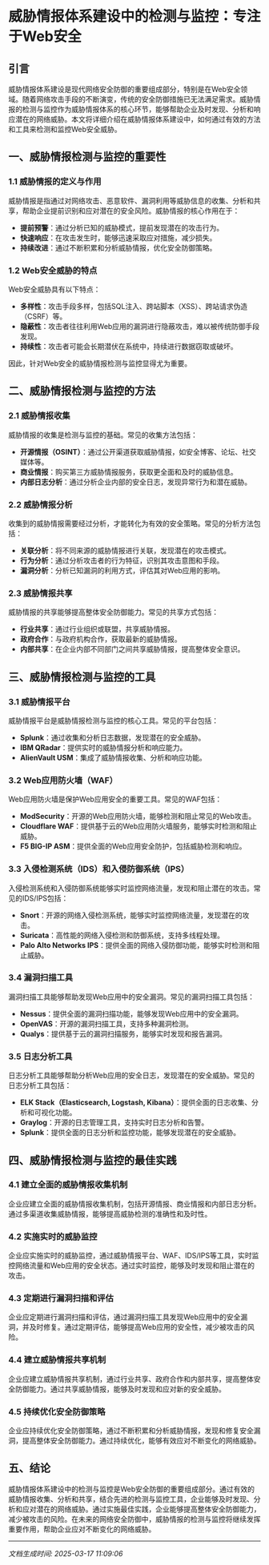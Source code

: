 # 威胁情报体系建设中的检测与监控：专注于Web安全

## 引言

威胁情报体系建设是现代网络安全防御的重要组成部分，特别是在Web安全领域。随着网络攻击手段的不断演变，传统的安全防御措施已无法满足需求。威胁情报的检测与监控作为威胁情报体系的核心环节，能够帮助企业及时发现、分析和响应潜在的网络威胁。本文将详细介绍在威胁情报体系建设中，如何通过有效的方法和工具来检测和监控Web安全威胁。

## 一、威胁情报检测与监控的重要性

### 1.1 威胁情报的定义与作用

威胁情报是指通过对网络攻击、恶意软件、漏洞利用等威胁信息的收集、分析和共享，帮助企业提前识别和应对潜在的安全风险。威胁情报的核心作用在于：

- **提前预警**：通过分析已知的威胁模式，提前发现潜在的攻击行为。
- **快速响应**：在攻击发生时，能够迅速采取应对措施，减少损失。
- **持续改进**：通过不断积累和分析威胁情报，优化安全防御策略。

### 1.2 Web安全威胁的特点

Web安全威胁具有以下特点：

- **多样性**：攻击手段多样，包括SQL注入、跨站脚本（XSS）、跨站请求伪造（CSRF）等。
- **隐蔽性**：攻击者往往利用Web应用的漏洞进行隐蔽攻击，难以被传统防御手段发现。
- **持续性**：攻击者可能会长期潜伏在系统中，持续进行数据窃取或破坏。

因此，针对Web安全的威胁情报检测与监控显得尤为重要。

## 二、威胁情报检测与监控的方法

### 2.1 威胁情报收集

威胁情报的收集是检测与监控的基础。常见的收集方法包括：

- **开源情报（OSINT）**：通过公开渠道获取威胁情报，如安全博客、论坛、社交媒体等。
- **商业情报**：购买第三方威胁情报服务，获取更全面和及时的威胁信息。
- **内部日志分析**：通过分析企业内部的安全日志，发现异常行为和潜在威胁。

### 2.2 威胁情报分析

收集到的威胁情报需要经过分析，才能转化为有效的安全策略。常见的分析方法包括：

- **关联分析**：将不同来源的威胁情报进行关联，发现潜在的攻击模式。
- **行为分析**：通过分析攻击者的行为特征，识别其攻击意图和手段。
- **漏洞分析**：分析已知漏洞的利用方式，评估其对Web应用的影响。

### 2.3 威胁情报共享

威胁情报的共享能够提高整体安全防御能力。常见的共享方式包括：

- **行业共享**：通过行业组织或联盟，共享威胁情报。
- **政府合作**：与政府机构合作，获取最新的威胁情报。
- **内部共享**：在企业内部不同部门之间共享威胁情报，提高整体安全意识。

## 三、威胁情报检测与监控的工具

### 3.1 威胁情报平台

威胁情报平台是威胁情报检测与监控的核心工具。常见的平台包括：

- **Splunk**：通过收集和分析日志数据，发现潜在的安全威胁。
- **IBM QRadar**：提供实时的威胁情报分析和响应能力。
- **AlienVault USM**：集成了威胁情报收集、分析和响应功能。

### 3.2 Web应用防火墙（WAF）

Web应用防火墙是保护Web应用安全的重要工具。常见的WAF包括：

- **ModSecurity**：开源的Web应用防火墙，能够检测和阻止常见的Web攻击。
- **Cloudflare WAF**：提供基于云的Web应用防火墙服务，能够实时检测和阻止威胁。
- **F5 BIG-IP ASM**：提供全面的Web应用安全防护，包括威胁检测和响应。

### 3.3 入侵检测系统（IDS）和入侵防御系统（IPS）

入侵检测系统和入侵防御系统能够实时监控网络流量，发现和阻止潜在的攻击。常见的IDS/IPS包括：

- **Snort**：开源的网络入侵检测系统，能够实时监控网络流量，发现潜在的攻击。
- **Suricata**：高性能的网络入侵检测和防御系统，支持多线程处理。
- **Palo Alto Networks IPS**：提供全面的网络入侵防御功能，能够实时检测和阻止威胁。

### 3.4 漏洞扫描工具

漏洞扫描工具能够帮助发现Web应用中的安全漏洞。常见的漏洞扫描工具包括：

- **Nessus**：提供全面的漏洞扫描功能，能够发现Web应用中的安全漏洞。
- **OpenVAS**：开源的漏洞扫描工具，支持多种漏洞检测。
- **Qualys**：提供基于云的漏洞扫描服务，能够实时发现和报告漏洞。

### 3.5 日志分析工具

日志分析工具能够帮助分析Web应用的安全日志，发现潜在的安全威胁。常见的日志分析工具包括：

- **ELK Stack（Elasticsearch, Logstash, Kibana）**：提供全面的日志收集、分析和可视化功能。
- **Graylog**：开源的日志管理工具，支持实时日志分析和告警。
- **Splunk**：提供全面的日志分析和监控功能，能够发现潜在的安全威胁。

## 四、威胁情报检测与监控的最佳实践

### 4.1 建立全面的威胁情报收集机制

企业应建立全面的威胁情报收集机制，包括开源情报、商业情报和内部日志分析。通过多渠道收集威胁情报，能够提高威胁检测的准确性和及时性。

### 4.2 实施实时的威胁监控

企业应实施实时的威胁监控，通过威胁情报平台、WAF、IDS/IPS等工具，实时监控网络流量和Web应用的安全状态。通过实时监控，能够及时发现和阻止潜在的攻击。

### 4.3 定期进行漏洞扫描和评估

企业应定期进行漏洞扫描和评估，通过漏洞扫描工具发现Web应用中的安全漏洞，并及时修复。通过定期评估，能够提高Web应用的安全性，减少被攻击的风险。

### 4.4 建立威胁情报共享机制

企业应建立威胁情报共享机制，通过行业共享、政府合作和内部共享，提高整体安全防御能力。通过共享威胁情报，能够及时发现和应对新的安全威胁。

### 4.5 持续优化安全防御策略

企业应持续优化安全防御策略，通过不断积累和分析威胁情报，发现和修复安全漏洞，提高整体安全防御能力。通过持续优化，能够有效应对不断变化的网络威胁。

## 五、结论

威胁情报体系建设中的检测与监控是Web安全防御的重要组成部分。通过有效的威胁情报收集、分析和共享，结合先进的检测与监控工具，企业能够及时发现、分析和应对潜在的网络威胁。通过实施最佳实践，企业能够提高整体安全防御能力，减少被攻击的风险。在未来的网络安全防御中，威胁情报的检测与监控将继续发挥重要作用，帮助企业应对不断变化的网络威胁。

---

*文档生成时间: 2025-03-17 11:09:06*

